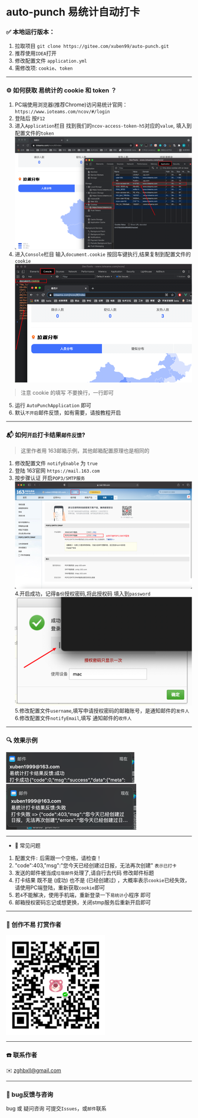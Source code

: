 # auto-punch 易统计自动打卡
### ✅ 本地运行版本：

1. 拉取项目 `git clone https://gitee.com/xuben99/auto-punch.git`
2. 推荐使用`IDEA`打开
3. 修改配置文件 `application.yml`
4. 需修改项: `cookie`、`token`
---
### ⚙️ 如何获取 易统计的 cookie 和 token ？
1. PC端使用浏览器(推荐Chrome)访问易统计官网：`https://www.ioteams.com/ncov/#/login`
2. 登陆后 按`F12` 
3. 进入`Application`栏目 找到我们的`ncov-access-token-h5`对应的`value`, 填入到配置文件的`token`
![img.png](img/img.png)
4. 进入`Console`栏目 输入`document.cookie` 按回车键执行,结果复制到配置文件的`cookie`
![img_1.png](img/img_1.png)
> 注意 cookie 的填写 不要换行，一行即可
5. 运行 `AutoPunchApplication` 即可
6. 默认`不开启`邮件反馈，如有需要，请按教程开启
---
### 📬 如何`开启`打卡结果`邮件反馈`?
> 这里作者用 163邮箱示例，其他邮箱配置原理也是相同的
1. 修改配置文件 `notifyEnable` 为 `true`
2. 登陆 163官网 `https://mail.163.com`
3. 按步骤认证 开启`POP3/SMTP服务`
![img_2.png](img/img_2.png)
4.开启成功，记得`备份`授权密码,将此授权码 填入到`password`
![img_3.png](img/img_3.png)
5.修改配置文件`username`,填写申请授权密码的邮箱账号，是通知邮件的`发件人`
6.修改配置文件`notifyEmail`,填写 通知邮件的`收件人`
   
---
### 🔍 效果示例

![img_4.png](img/img_4.png)
![img_5.png](img/img_5.png)

--- 
- 📝 常见问题
1. 配置文件`:` 后需跟一个空格，请检查！
2. "code":403,"msg":"您今天已经创建过日报，无法再次创建" `表示已打卡`
3. 发送的邮件被当成`垃圾邮件`处理了,请自行去代码 修改邮件标题
4. 打卡结果 既不是 (成功) 也不是 (已经创建过) ，大概率表示`cookie`已经失效，请使用PC端登陆，重新获取`cookie`即可
5. 若`4`不能解决，使用手机端，重新登录一下`易统计`小程序 即可
6. 邮箱授权密码忘记或想更换，关闭stmp服务后重新开启即可

---
### 🍵 创作不易 打赏作者 

![img_6.png](img/img_6.png)

--- 
### ☎️ 联系作者

✉️ zghbxll@gmail.com 

--- 
### 🐛 bug反馈与咨询

 bug 或 疑问咨询 可提交`Issues`，或`邮件`联系

